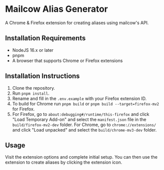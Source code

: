 # Mailcow Alias Generator

A Chrome & Firefox extension for creating aliases using mailcow's API.

## Installation Requirements

- NodeJS 16.x or later
- pnpm
- A browser that supports Chrome or Firefox extensions

## Installation Instructions

1. Clone the repository.
2. Run `pnpm install`.
3. Rename and fill in the `.env.example` with your Firefox extension ID.
4. To build for Chrome run `pnpm build` or `pnpm build --target=firefox-mv2` for Firefox.
5. For Firefox, go to `about:debugging#/runtime/this-firefox` and click "Load Temporary Add-on" and select the `manifest.json` file in the `build/firefox-mv2-dev` folder. For Chrome, go to `chrome://extensions/` and click "Load unpacked" and select the `build/chrome-mv3-dev` folder.

## Usage

Visit the extension options and complete initial setup. You can then use the extension to create aliases by clicking the extension icon.
